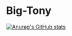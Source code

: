 # Big-Tony
[![Anurag's GitHub stats](https://github-readme-stats.vercel.app/api?username=MisteriumEz)](https://github.com/anuraghazra/github-readme-stats)

